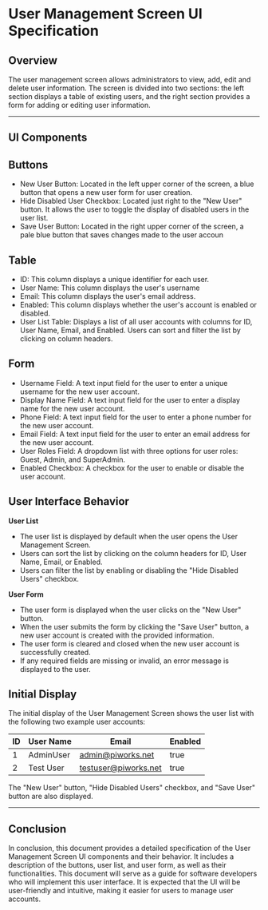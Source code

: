 # User Management Screen UI Specification

## **Overview**
The user management screen allows administrators to view, add, edit and delete user information. The screen is divided into two sections: the left section displays a table of existing users, and the right section provides a form for adding or editing user information.

---

## **UI Components** 
## Buttons
* New User Button: Located in the left upper corner of the screen, a blue button that opens a new user form for user creation.
* Hide Disabled User Checkbox: Located just right to the "New User" button. It allows the user to toggle the display of disabled users in the user list.
* Save User Button: Located in the right upper corner of the screen, a pale blue button that saves changes made to the user accoun

## Table
* ID: This column displays a unique identifier for each user.
* User Name: This column displays the user's username
* Email: This column displays the user's email address.
* Enabled: This column displays whether the user's account is enabled or disabled.
* User List Table: Displays a list of all user accounts with columns for ID, User Name, Email, and Enabled. Users can sort and filter the list by clicking on column headers.

## Form
* Username Field: A text input field for the user to enter a unique username for the new user account.
* Display Name Field: A text input field for the user to enter a display name for the new user account.
* Phone Field: A text input field for the user to enter a phone number for the new user account.
* Email Field: A text input field for the user to enter an email address for the new user account.
* User Roles Field: A dropdown list with three options for user roles: Guest, Admin, and SuperAdmin.
* Enabled Checkbox: A checkbox for the user to enable or disable the user account.

## **User Interface Behavior**
**User List**
* The user list is displayed by default when the user opens the User Management Screen.
* Users can sort the list by clicking on the column headers for ID, User Name, Email, or Enabled.
* Users can filter the list by enabling or disabling the "Hide Disabled Users" checkbox.

**User Form**
* The user form is displayed when the user clicks on the "New User" button.
* When the user submits the form by clicking the "Save User" button, a new user account is created with the provided information.
* The user form is cleared and closed when the new user account is successfully created.
* If any required fields are missing or invalid, an error message is displayed to the user.

## **Initial Display**
The initial display of the User Management Screen shows the user list with the following two example user accounts:

| ID | User Name | Email | Enabled |  
| -------------- | -------------- | -------------- |-------------- |
| 1 | AdminUser | admin@piworks.net | true |
| 2 | Test User | testuser@piworks.net | true |

The "New User" button, "Hide Disabled Users" checkbox, and "Save User" button are also displayed.

---

## **Conclusion**
In conclusion, this document provides a detailed specification of the User Management Screen UI components and their behavior. It includes a description of the buttons, user list, and user form, as well as their functionalities. This document will serve as a guide for software developers who will implement this user interface. It is expected that the UI will be user-friendly and intuitive, making it easier for users to manage user accounts.




